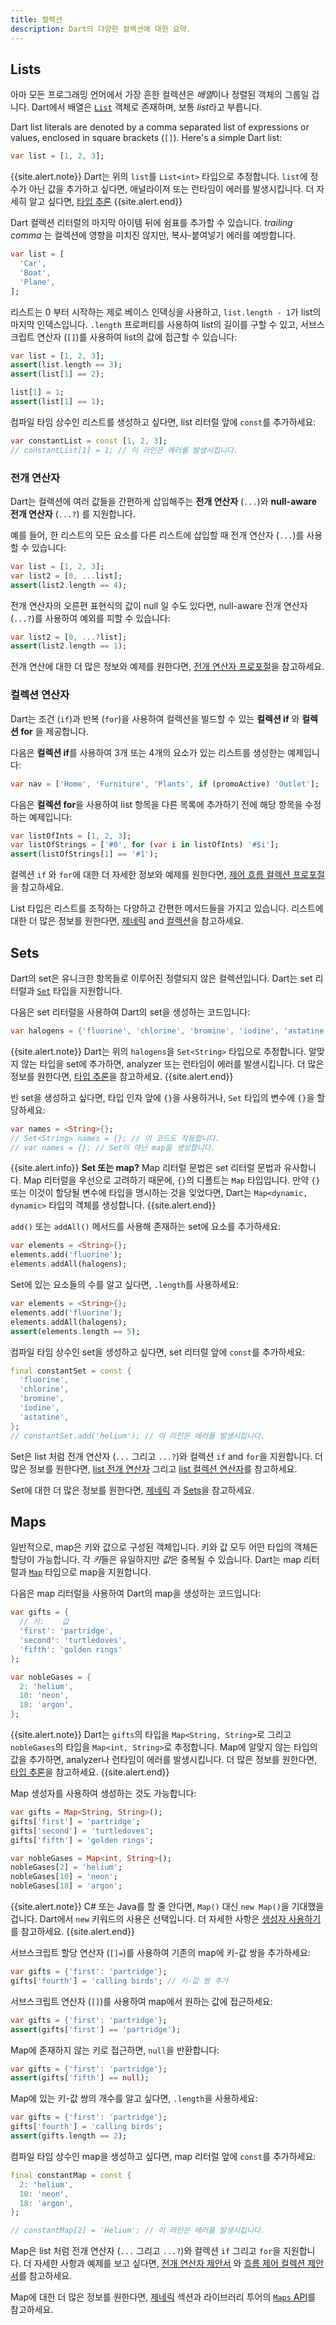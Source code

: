 ```yaml
---
title: 컬렉션
description: Dart의 다양한 컬렉션에 대한 요약.
---
```


## Lists

아마 모든 프로그래밍 언어에서 가장 흔한 컬렉션은 *배열*이나 정렬된 객체의 그룹일 겁니다.
Dart에서 배열은 [`List`][] 객체로 존재하며, 보통 *list*라고 부릅니다.

Dart list literals are denoted by
a comma separated list of expressions or values,
enclosed in square brackets (`[]`).
Here's a simple Dart list:

<?code-excerpt "misc/lib/language_tour/built_in_types.dart (list-literal)"?>
```dart
var list = [1, 2, 3];
```

{{site.alert.note}}
  Dart는 위의 `list`를 `List<int>` 타입으로 추정합니다. `list`에 정수가 아닌 값을
  추가하고 싶다면, 애널라이저 또는 런타임이 에러를 발생시킵니다. 더 자세히 알고 싶다면,
  [타입 추론][type inference]
{{site.alert.end}}

<a name="trailing-comma"></a>
Dart 컬렉션 리터럴의 마지막 아이템 뒤에 쉼표를 추가할 수 있습니다.
_trailing comma_ 는 컬렉션에 영향을 미치진 않지만,
복사-붙여넣기 에러를 예방합니다.

<?code-excerpt "misc/lib/language_tour/built_in_types.dart (trailing-commas)"?>
```dart
var list = [
  'Car',
  'Boat',
  'Plane',
];
```

리스트는 0 부터 시작하는 제로 베이스 인덱싱을 사용하고,
`list.length - 1`가 list의 마지막 인덱스입니다.
`.length` 프로퍼티를 사용하여 list의 길이를 구할 수 있고,
서브스크립트 연산자 (`[]`)를 사용하여 list의 값에 접근할 수 있습니다:

<?code-excerpt "misc/test/language_tour/built_in_types_test.dart (list-indexing)"?>
```dart
var list = [1, 2, 3];
assert(list.length == 3);
assert(list[1] == 2);

list[1] = 1;
assert(list[1] == 1);
```

컴파일 타임 상수인 리스트를 생성하고 싶다면,
list 리터럴 앞에 `const`를 추가하세요:

<?code-excerpt "misc/lib/language_tour/built_in_types.dart (const-list)"?>
```dart
var constantList = const [1, 2, 3];
// constantList[1] = 1; // 이 라인은 에러를 발생시킵니다.
```

### 전개 연산자

Dart는 컬렉션에 여러 값들을 간편하게 삽입해주는
**전개 연산자** (`...`)와 **null-aware 전개 연산자** (`...?`)
를 지원합니다.

예를 들어, 한 리스트의 모든 요소를 다른 리스트에 삽입할 때
전개 연산자 (`...`)를 사용할 수 있습니다:

<?code-excerpt "misc/test/language_tour/built_in_types_test.dart (list-spread)"?>
```dart
var list = [1, 2, 3];
var list2 = [0, ...list];
assert(list2.length == 4);
```

전개 연산자의 오른편 표현식의 값이 null 일 수도 있다면,
null-aware 전개 연산자 (`...?`)를 사용하여 예외를 피할 수 있습니다:


<?code-excerpt "misc/test/language_tour/built_in_types_test.dart (list-null-spread)"?>
```dart
var list2 = [0, ...?list];
assert(list2.length == 1);
```

전개 연산에 대한 더 많은 정보와 예제를 원한다면,
[전개 연산자 프로포절][spread proposal]을 참고하세요.

### 컬렉션 연산자

Dart는 조건 (`if`)과 반복 (`for`)을 사용하여
컬렉션을 빌드할 수 있는 **컬렉션 if** 와 **컬렉션 for**
을 제공합니다.

다음은 **컬렉션 if**를 사용하여 3개 또는 4개의 요소가 있는 리스트를 생성한는 예제입니다:

<?code-excerpt "misc/test/language_tour/built_in_types_test.dart (list-if)"?>
```dart
var nav = ['Home', 'Furniture', 'Plants', if (promoActive) 'Outlet'];
```

다음은 **컬렉션 for**을 사용하여 list 항목을
다른 목록에 추가하기 전에 해당 항목을 수정하는 예제입니다:

<?code-excerpt "misc/test/language_tour/built_in_types_test.dart (list-for)"?>
```dart
var listOfInts = [1, 2, 3];
var listOfStrings = ['#0', for (var i in listOfInts) '#$i'];
assert(listOfStrings[1] == '#1');
```

컬렉션 `if` 와 `for`에 대한 더 자세한 정보와 예제를 원한다면,
[제어 흐름 컬렉션 프로포절][collections proposal]을 참고하세요.

List 타입은 리스트를 조작하는 다양하고 간편한 메서드들을 가지고 있습니다.
리스트에 대한 더 많은 정보를 원한다면, [제네릭][generics] and
[컬렉션](/guides/libraries/library-tour#컬렉션)을 참고하세요.


## Sets

Dart의 set은 유니크한 항목들로 이루어진 정렬되지 않은 컬렉션입니다.
Dart는 set 리터럴과 [`Set`][] 타입을 지원합니다.

다음은 set 리터럴을 사용하여 Dart의 set을 생성하는 코드입니다:

<?code-excerpt "misc/lib/language_tour/built_in_types.dart (set-literal)"?>
```dart
var halogens = {'fluorine', 'chlorine', 'bromine', 'iodine', 'astatine'};
```

{{site.alert.note}}
  Dart는 위의 `halogens`을 `Set<String>` 타입으로 추정합니다. 알맞지 않는 타입을
  set에 추가하면, analyzer 또는 런타임이 에러를 발생시킵니다.
  더 많은 정보를 원한다면,
  [타입 추론](/guides/language/type-system#타입-추론)을
  참고하세요.
{{site.alert.end}}

빈 set을 생성하고 싶다면, 타입 인자 앞에 `{}`을 사용하거나,
`Set` 타입의 변수에 `{}`을 할당하세요:

<?code-excerpt "misc/lib/language_tour/built_in_types.dart (set-vs-map)"?>
```dart
var names = <String>{};
// Set<String> names = {}; // 이 코드도 작동합니다.
// var names = {}; // Set이 아닌 map을 생성합니다.
```

{{site.alert.info}}
  **Set 또는 map?** Map 리터럴 문법은 set 리터럴 문법과 유사합니다.
  Map 리터럴을 우선으로 고려하기 때문에, `{}`의 디폴트는 `Map` 타입입니다.
  만약 `{}` 또는 이것이 할당될 변수에 타입을 명시하는 것을 잊었다면,
  Dart는 `Map<dynamic, dynamic>` 타입의 객체를 생성합니다. 
{{site.alert.end}}

`add()` 또는 `addAll()` 메서드를 사용해 존재하는 set에 요소를 추가하세요:

<?code-excerpt "misc/lib/language_tour/built_in_types.dart (set-add-items)"?>
```dart
var elements = <String>{};
elements.add('fluorine');
elements.addAll(halogens);
```

Set에 있는 요소들의 수를 알고 싶다면, `.length`를 사용하세요:

<?code-excerpt "misc/test/language_tour/built_in_types_test.dart (set-length)"?>
```dart
var elements = <String>{};
elements.add('fluorine');
elements.addAll(halogens);
assert(elements.length == 5);
```

컴파일 타임 상수인 set을 생성하고 싶다면,
set 리터럴 앞에 `const`를 추가하세요:

<?code-excerpt "misc/lib/language_tour/built_in_types.dart (const-set)"?>
```dart
final constantSet = const {
  'fluorine',
  'chlorine',
  'bromine',
  'iodine',
  'astatine',
};
// constantSet.add('helium'); // 이 라인은 에러를 발생시킵니다.
```

Set은 list 처럼 전개 연산자 (`...` 그리고 `...?`)와
컬렉션 `if` and `for`을 지원합니다.
더 많은 정보를 원한다면,
[list 전개 연산자](#전개-연산자) 그리고
[list 컬렉션 연산자](#컬렉션-연산자)를 참고하세요.

Set에 대한 더 많은 정보를 원한다면,
[제네릭](/language/generics) 과
[Sets](/guides/libraries/library-tour#sets)을 참고하세요.

## Maps

일반적으로, map은 키와 값으로 구성된 객체입니다.
키와 값 모두 어떤 타입의 객체든 할당이 가능합니다.
각 *키*들은 유일하지만 *값*은 중복될 수 있습니다.
Dart는 map 리터럴과 [`Map`][] 타입으로 map을 지원합니다.

다음은 map 리터럴을 사용하여 Dart의 map을 생성하는 코드입니다:

<?code-excerpt "misc/lib/language_tour/built_in_types.dart (map-literal)"?>
```dart
var gifts = {
  // 키:    값
  'first': 'partridge',
  'second': 'turtledoves',
  'fifth': 'golden rings'
};

var nobleGases = {
  2: 'helium',
  10: 'neon',
  18: 'argon',
};
```

{{site.alert.note}}
  Dart는 `gifts`의 타입을 `Map<String, String>`로 그리고
  `nobleGases`의 타입을 `Map<int, String>`로 추정합니다.
  Map에 알맞지 않는 타입의 값을 추가하면, analyzer나 런타임이
  에러를 발생시킵니다. 더 많은 정보를 원한다면,
  [타입 추론][type inference]을 참고하세요.
{{site.alert.end}}

Map 생성자를 사용하여 생성하는 것도 가능합니다:

<?code-excerpt "misc/lib/language_tour/built_in_types.dart (map-constructor)"?>
```dart
var gifts = Map<String, String>();
gifts['first'] = 'partridge';
gifts['second'] = 'turtledoves';
gifts['fifth'] = 'golden rings';

var nobleGases = Map<int, String>();
nobleGases[2] = 'helium';
nobleGases[10] = 'neon';
nobleGases[18] = 'argon';
```

{{site.alert.note}}
  C# 또는 Java를 할 줄 안다면, `Map()` 대신 `new Map()`을
  기대했을 겁니다. Dart에서 `new` 키워드의 사용은 선택입니다.
  더 자세한 사항은 [생성자 사용하기][Using constructors]를 참고하세요.
{{site.alert.end}}

서브스크립트 할당 연산자 (`[]=`)를 사용하여
기존의 map에 키-값 쌍을 추가하세요:

<?code-excerpt "misc/lib/language_tour/built_in_types.dart (map-add-item)"?>
```dart
var gifts = {'first': 'partridge'};
gifts['fourth'] = 'calling birds'; // 키-값 쌍 추가
```

서브스크립트 연산자 (`[]`)를 사용하여 map에서 원하는 값에 접근하세요:

<?code-excerpt "misc/test/language_tour/built_in_types_test.dart (map-retrieve-item)"?>
```dart
var gifts = {'first': 'partridge'};
assert(gifts['first'] == 'partridge');
```

Map에 존재하지 않는 키로 접근하면, `null`을 반환합니다:

<?code-excerpt "misc/test/language_tour/built_in_types_test.dart (map-missing-key)"?>
```dart
var gifts = {'first': 'partridge'};
assert(gifts['fifth'] == null);
```

Map에 있는 키-값 쌍의 개수를 알고 싶다면, `.length`을 사용하세요:

<?code-excerpt "misc/test/language_tour/built_in_types_test.dart (map-length)"?>
```dart
var gifts = {'first': 'partridge'};
gifts['fourth'] = 'calling birds';
assert(gifts.length == 2);
```

컴파일 타임 상수인 map을 생성하고 싶다면,
map 리터럴 앞에 `const`를 추가하세요:

<?code-excerpt "misc/lib/language_tour/built_in_types.dart (const-map)"?>
```dart
final constantMap = const {
  2: 'helium',
  10: 'neon',
  18: 'argon',
};

// constantMap[2] = 'Helium'; // 이 라인은 에러를 발생시킵니다.
```

Map은 list 처럼 전개 연산자 (`...` 그리고 `...?`)와
컬렉션 `if` 그리고 `for`을 지원합니다.
더 자세한 사항과 예제를 보고 싶다면,
[전개 연산자 제안서][spread proposal] 와
[흐름 제어 컬렉션 제안서][collections proposal]를 참고하세요.

Map에 대한 더 많은 정보를 원한다면,
[제네릭][generics] 섹션과
라이브러리 투어의
[`Maps` API](/guides/libraries/library-tour#maps)를
참고하세요.

[type inference]: /language/type-system#type-inference
[`List`]: {{site.dart-api}}/{{site.data.pkg-vers.SDK.channel}}/dart-core/List-class.html
[`Map`]: {{site.dart-api}}/{{site.data.pkg-vers.SDK.channel}}/dart-core/Map-class.html
[Using constructors]: /language/classes#using-constructors
[collections proposal]: https://github.com/dart-lang/language/blob/master/accepted/2.3/control-flow-collections/feature-specification.md
[spread proposal]: https://github.com/dart-lang/language/blob/master/accepted/2.3/spread-collections/feature-specification.md
[generics]: /language/generics
[`Set`]: {{site.dart-api}}/{{site.data.pkg-vers.SDK.channel}}/dart-core/Set-class.html
